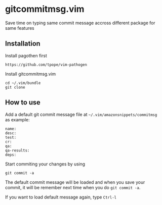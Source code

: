 # gitcommitmsg.vim

Save time on typing same commit message accross different package for same features

## Installation

Install pagothen first 

    https://github.com/tpope/vim-pathogen

Install gitcommitmsg.vim

    cd ~/.vim/bundle
    git clone 

## How to use

Add a default git commit message file at `~/.vim/amazonsnippets/commitmsg` as example:

    name:
    desc:
    test:
    cr:
    qa:
    qa-results:
    deps:

Start commiting your changes by using

    git commit -a

The default commit message will be loaded and when you save your commit, it will be remember next time when you do `git commit -a`. 

If you want to load default message again, type `Ctrl-l`

